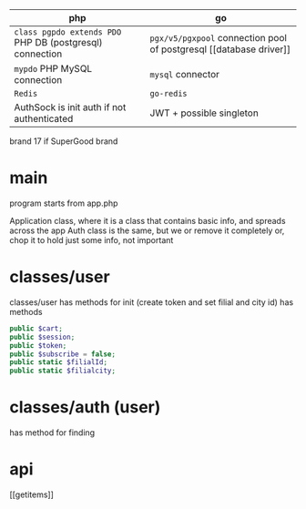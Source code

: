 | php                                                      | go                                                                 |
| -------------------------------------------------------- | ------------------------------------------------------------------ |
| `class pgpdo extends PDO` PHP DB (postgresql) connection | `pgx/v5/pgxpool` connection pool of postgresql [[database driver]] |
| `mypdo` PHP MySQL connection                             | `mysql` connector                                                  |
| `Redis`                                                  | `go-redis`                                                         |
| AuthSock is init auth if not authenticated               | JWT + possible singleton                                           |


brand 17 if SuperGood brand

# main
program starts from app.php


Application class, where it is a class that contains basic info, and spreads across the app
Auth class is the same, but we or remove it completely or, chop it to hold just some info, not important
# classes/user
classes/user has methods for init (create token and set filial and city id)
has methods
``` php
public $cart;
public $session;
public $token;
public $subscribe = false;
public static $filialId;
public static $filialcity;
```

# classes/auth (user)
has method for finding 






# api
[[getitems]]
